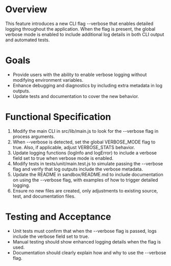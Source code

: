 # Overview
This feature introduces a new CLI flag --verbose that enables detailed logging throughout the application. When the flag is present, the global verbose mode is enabled to include additional log details in both CLI output and automated tests.

# Goals
- Provide users with the ability to enable verbose logging without modifying environment variables.
- Enhance debugging and diagnostics by including extra metadata in log outputs.
- Update tests and documentation to cover the new behavior.

# Functional Specification
1. Modify the main CLI in src/lib/main.js to look for the --verbose flag in process arguments.
2. When --verbose is detected, set the global VERBOSE_MODE flag to true. Also, if applicable, adjust VERBOSE_STATS behavior.
3. Update logging functions (logInfo and logError) to include a verbose field set to true when verbose mode is enabled.
4. Modify tests in tests/unit/main.test.js to simulate passing the --verbose flag and verify that log outputs include the verbose metadata.
5. Update the README in sandbox/README.md to include documentation on using the --verbose flag, with examples of how to trigger detailed logging.
6. Ensure no new files are created, only adjustments to existing source, test, and documentation files.

# Testing and Acceptance
- Unit tests must confirm that when the --verbose flag is passed, logs include the verbose field set to true.
- Manual testing should show enhanced logging details when the flag is used.
- Documentation should clearly explain how and why to use the --verbose flag.
